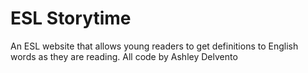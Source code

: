 # ESL Storytime
An ESL website that allows young readers to get definitions to English words as they are reading.
All code by Ashley Delvento
